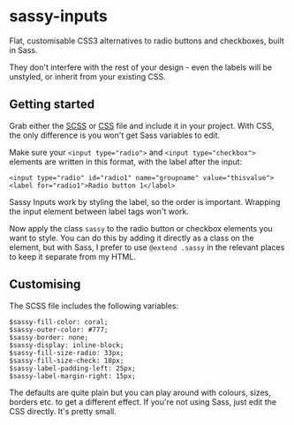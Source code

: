 sassy-inputs
============

Flat, customisable CSS3 alternatives to radio buttons and checkboxes, built in Sass.

They don't interfere with the rest of your design - even the labels will be unstyled, or inherit from your existing CSS.

Getting started
------------
Grab either the [SCSS](https://raw.githubusercontent.com/negomi/sassy-inputs/master/sassy-inputs.scss) or [CSS](https://raw.githubusercontent.com/negomi/sassy-inputs/master/sassy-inputs.css) file and include it in your project. With CSS, the only difference is you won't get Sass variables to edit.

Make sure your `<input type="radio">` and `<input type="checkbox">` elements are written in this format, with the label after the input:

    <input type="radio" id="radio1" name="groupname" value="thisvalue">
    <label for="radio1">Radio button 1</label>

Sassy Inputs work by styling the label, so the order is important. Wrapping the input element between label tags won't work.

Now apply the class `sassy` to the radio button or checkbox elements you want to style. You can do this by adding it directly as a class on the element, but with Sass, I prefer to use `@extend .sassy` in the relevant places to keep it separate from my HTML.

Customising
------------
The SCSS file includes the following variables:

    $sassy-fill-color: coral;
    $sassy-outer-color: #777;
    $sassy-border: none;
    $sassy-display: inline-block;
    $sassy-fill-size-radio: 33px;
    $sassy-fill-size-check: 18px;
    $sassy-label-padding-left: 25px;
    $sassy-label-margin-right: 15px;

The defaults are quite plain but you can play around with colours, sizes, borders etc. to get a different effect. If you're not using Sass, just edit the CSS directly. It's pretty small.

